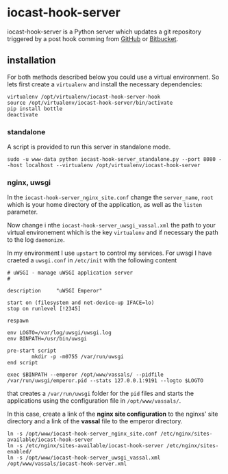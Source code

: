 # iocast-hook-server

iocast-hook-server is a Python server which updates a git repository triggered by a post hook comming from [GitHub](https://developer.github.com/webhooks/) or [Bitbucket](https://confluence.atlassian.com/display/BITBUCKET/Manage+Bitbucket+hooks).

## installation

For both methods described below you could use a virtual environment. So lets first create a ```virtualenv``` and install the necessary dependencies:

```
virtualenv /opt/virtualenv/iocast-hook-server-hook
source /opt/virtualenv/iocast-hook-server/bin/activate
pip install bottle
deactivate
```

### standalone

A script is provided to run this server in standalone mode.

```
sudo -u www-data python iocast-hook-server_standalone.py --port 8080 --host localhost --virtualenv /opt/virtualenv/iocast-hook-server
```

### nginx, uwsgi

In the ```iocast-hook-server_nginx_site.conf``` change the ```server_name```, ```root``` which is your home directory of the application, as well as the ```listen``` parameter.

Now change i nthe ```iocast-hook-server_uwsgi_vassal.xml``` the path to your virtual environement which is the key ```virtualenv``` and if necessary the path to the log ```daemonize```.

In my environment I use ```upstart``` to control my services. For uwsgi I have craeted a ```uwsgi.conf``` in ```/etc/init``` with the following content

```
# uWSGI - manage uWSGI application server
#

description     "uWSGI Emperor"

start on (filesystem and net-device-up IFACE=lo)
stop on runlevel [!2345]

respawn

env LOGTO=/var/log/uwsgi/uwsgi.log
env BINPATH=/usr/bin/uwsgi

pre-start script
        mkdir -p -m0755 /var/run/uwsgi
end script

exec $BINPATH --emperor /opt/www/vassals/ --pidfile /var/run/uwsgi/emperor.pid --stats 127.0.0.1:9191 --logto $LOGTO
```

that creates a ```/var/run/uwsgi``` folder for the ```pid``` files and starts the applications using the configuration file in ```/opt/www/vassals/```.

In this case, create a link of the **nginx site configuration** to the nginxs' site directory and a link of the **vassal** file to the emperor directory.

```
ln -s /opt/www/iocast-hook-server_nginx_site.conf /etc/nginx/sites-available/iocast-hook-server
ln -s /etc/nginx/sites-available/iocast-hook-server /etc/nginx/sites-enabled/
ln -s /opt/www/iocast-hook-server_uwsgi_vassal.xml /opt/www/vassals/iocast-hook-server.xml
```

